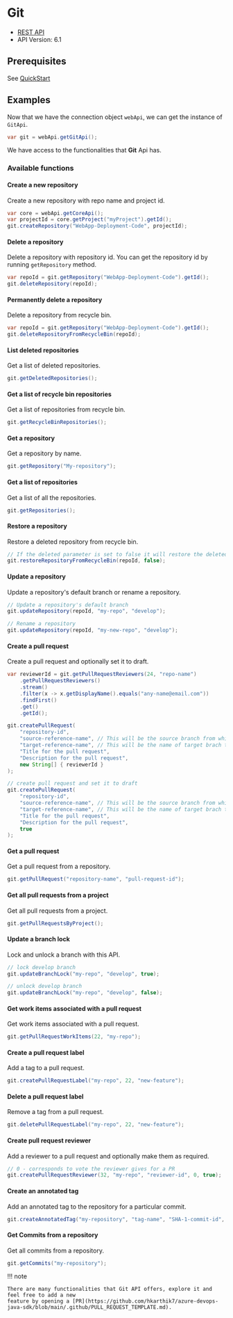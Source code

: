 # Git

- [REST API](https://docs.microsoft.com/en-us/rest/api/azure/devops/git/?view=azure-devops-rest-6.1)
- API Version: 6.1

## Prerequisites

See [QuickStart](quickstart.md)

## Examples

Now that we have the connection object `webApi`, we can get the instance of `GitApi`.

```java
var git = webApi.getGitApi();
```

We have access to the functionalities that **Git** Api has.

### Available functions

#### Create a new repository

Create a new repository with repo name and project id.

```java
var core = webApi.getCoreApi();
var projectId = core.getProject("myProject").getId();
git.createRepository("WebApp-Deployment-Code", projectId);
```

#### Delete a repository

Delete a repository with repository id. You can get the repository id by running `getRepository` method.

```java
var repoId = git.getRepository("WebApp-Deployment-Code").getId();
git.deleteRepository(repoId);
```

#### Permanently delete a repository

Delete a repository from recycle bin.

```java
var repoId = git.getRepository("WebApp-Deployment-Code").getId();
git.deleteRepositoryFromRecycleBin(repoId);
```

#### List deleted repositories

Get a list of deleted repositories.

```java
git.getDeletedRepositories();
```

#### Get a list of recycle bin repositories

Get a list of repositories from recycle bin.

```java
git.getRecycleBinRepositories();
```

#### Get a repository

Get a repository by name.

```java
git.getRepository("My-repository");
```

#### Get a list of repositories

Get a list of all the repositories.

```java
git.getRepositories();
```

#### Restore a repository

Restore a deleted repository from recycle bin.

```java
// If the deleted parameter is set to false it will restore the deleted repository
git.restoreRepositoryFromRecycleBin(repoId, false);
```

#### Update a repository

Update a repository's default branch or rename a repository.

```java
// Update a repository's default branch
git.updateRepository(repoId, "my-repo", "develop");

// Rename a repository
git.updateRepository(repoId, "my-new-repo", "develop");
```

#### Create a pull request

Create a pull request and optionally set it to draft.

```java
var reviewerId = git.getPullRequestReviewers(24, "repo-name")
    .getPullRequestReviewers()
    .stream()
    .filter(x -> x.getDisplayName().equals("any-name@email.com"))
    .findFirst()
    .get()
    .getId();

git.createPullRequest(
    "repository-id",
    "source-reference-name", // This will be the source branch from which you're merging the code. E.g., develop
    "target-reference-name", // This will be the name of target brach to which you're merging the code. Eg., main
    "Title for the pull request",
    "Description for the pull request",
    new String[] { reviewerId }
);

// create pull request and set it to draft
git.createPullRequest(
    "repository-id",
    "source-reference-name", // This will be the source branch from which you're merging the code. E.g., develop
    "target-reference-name", // This will be the name of target brach to which you're merging the code. Eg., main
    "Title for the pull request",
    "Description for the pull request",
    true
);
```

#### Get a pull request

Get a pull request from a repository.

```java
git.getPullRequest("repository-name", "pull-request-id");
```

#### Get all pull requests from a project

Get all pull requests from a project.

```java
git.getPullRequestsByProject();
```

#### Update a branch lock

Lock and unlock a branch with this API.

```java
// lock develop branch
git.updateBranchLock("my-repo", "develop", true);

// unlock develop branch
git.updateBranchLock("my-repo", "develop", false);
```

#### Get work items associated with a pull request

Get work items associated with a pull request.

```java
git.getPullRequestWorkItems(22, "my-repo");
```

#### Create a pull request label

Add a tag to a pull request.

```java
git.createPullRequestLabel("my-repo", 22, "new-feature");
```

#### Delete a pull request label

Remove a tag from a pull request.

```java
git.deletePullRequestLabel("my-repo", 22, "new-feature");
```

#### Create pull request reviewer

Add a reviewer to a pull request and optionally make them as required.

```java
// 0 - corresponds to vote the reviewer gives for a PR
git.createPullRequestReviewer(32, "my-repo", "reviewer-id", 0, true);
```

#### Create an annotated tag

Add an annotated tag to the repository for a particular commit.

```java
git.createAnnotatedTag("my-repository", "tag-name", "SHA-1-commit-id", "Test tag");
```

#### Get Commits from a repository

Get all commits from a repository.

```java
git.getCommits("my-repository");
```

!!! note

    There are many functionalities that Git API offers, explore it and feel free to add a new
    feature by opening a [PR](https://github.com/hkarthik7/azure-devops-java-sdk/blob/main/.github/PULL_REQUEST_TEMPLATE.md).
